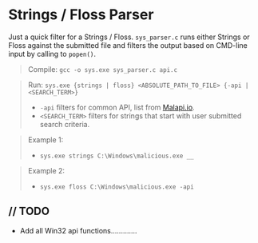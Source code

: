 # Strings / Floss Parser
Just a quick filter for a Strings / Floss. `sys_parser.c` runs either Strings or Floss against the submitted file and filters the output based on CMD-line input by calling to `popen()`.

> Compile:
> `gcc -o sys.exe sys_parser.c api.c`

> Run:
> `sys.exe {strings | floss} <ABSOLUTE_PATH_TO_FILE> {-api | <SEARCH_TERM>}`
> * `-api` filters for common API, list from [Malapi.io](https://malapi.io).
> * `<SEARCH_TERM>` filters for strings that start with user submitted search criteria.

>Example 1:
> * `sys.exe strings C:\Windows\malicious.exe __`

>Example 2:
> * `sys.exe floss C:\Windows\malicious.exe -api`

## // TODO
* Add all Win32 api functions.............